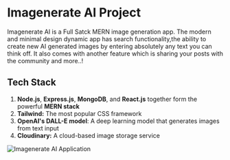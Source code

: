 # Imagenerate AI Project

Imagenerate AI is a Full Satck MERN image generation app.
The modern and minimal design dynamic app has search functionality,the ability to create new AI generated images by entering absolutely any text you can think off. It also comes with another feature which is sharing your posts with the community and more..!

## Tech Stack

1. **Node.js**, **Express.js**, **MongoDB**, and **React.js** together form the powerful **MERN stack**
2. **Tailwind:** The most popular CSS framework
3. **OpenAI's DALL-E model**: A deep learning model that generates images from text input
4. **Cloudinary:** A cloud-based image storage service


![Imagenerate AI Application](https://drive.google.com/file/d/178arHXTSmwHBjuUB34HP-kL7KlzvA-ET/view?usp=share_link)
